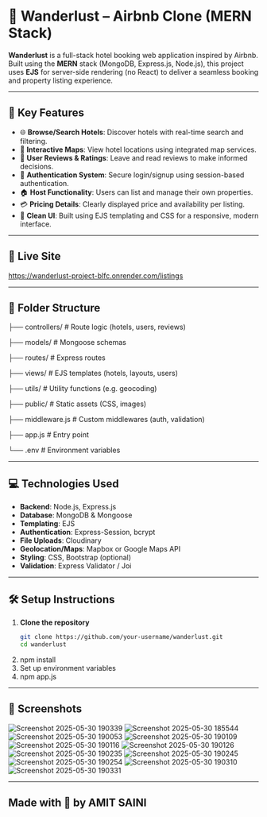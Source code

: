 # 🏨 Wanderlust – Airbnb Clone (MERN Stack)

**Wanderlust** is a full-stack hotel booking web application inspired by Airbnb. Built using the **MERN** stack (MongoDB, Express.js, Node.js), this project uses **EJS** for server-side rendering (no React) to deliver a seamless booking and property listing experience.

---

## 🚀 Key Features

- 🌐 **Browse/Search Hotels**: Discover hotels with real-time search and filtering.
- 📍 **Interactive Maps**: View hotel locations using integrated map services.
- 📝 **User Reviews & Ratings**: Leave and read reviews to make informed decisions.
- 🔐 **Authentication System**: Secure login/signup using session-based authentication.
- 🏠 **Host Functionality**: Users can list and manage their own properties.
- 💳 **Pricing Details**: Clearly displayed price and availability per listing.
- 🌟 **Clean UI**: Built using EJS templating and CSS for a responsive, modern interface.

---

## 🔗 Live Site

https://wanderlust-project-blfc.onrender.com/listings

---

## 📁 Folder Structure

├── controllers/ # Route logic (hotels, users, reviews)

├── models/ # Mongoose schemas

├── routes/ # Express routes

├── views/ # EJS templates (hotels, layouts, users)

├── utils/ # Utility functions (e.g. geocoding)

├── public/ # Static assets (CSS, images)

├── middleware.js # Custom middlewares (auth, validation)

├── app.js # Entry point

└── .env # Environment variables


---

## 💻 Technologies Used

- **Backend**: Node.js, Express.js
- **Database**: MongoDB & Mongoose
- **Templating**: EJS
- **Authentication**: Express-Session, bcrypt
- **File Uploads**: Cloudinary
- **Geolocation/Maps**: Mapbox or Google Maps API
- **Styling**: CSS, Bootstrap (optional)
- **Validation**: Express Validator / Joi

---

## 🛠 Setup Instructions

1. **Clone the repository**
   ```bash
   git clone https://github.com/your-username/wanderlust.git
   cd wanderlust
2. npm install
3. Set up environment variables
4. npm app.js

---

##  📸 Screenshots
![Screenshot 2025-05-30 190339](https://github.com/user-attachments/assets/f9ed18bc-8120-47ed-925b-22b82b7bd883)
![Screenshot 2025-05-30 185544](https://github.com/user-attachments/assets/67f18334-d4c7-4299-9988-fed9d430d144)
![Screenshot 2025-05-30 190053](https://github.com/user-attachments/assets/b3cd5d65-2ec3-4390-be9b-423c7150484e)
![Screenshot 2025-05-30 190109](https://github.com/user-attachments/assets/047cc90b-2a52-424d-96ea-cd9d3179aaf9)
![Screenshot 2025-05-30 190116](https://github.com/user-attachments/assets/bc96d9be-1c6d-4b80-a58c-361366d83cb2)
![Screenshot 2025-05-30 190126](https://github.com/user-attachments/assets/062b34e0-975f-4555-8157-8669a745d70a)
![Screenshot 2025-05-30 190235](https://github.com/user-attachments/assets/7f21b350-d313-4a58-8af3-39f023d7d70e)
![Screenshot 2025-05-30 190245](https://github.com/user-attachments/assets/e5b7a3fd-c797-47d0-a14a-5804c95e918c)
![Screenshot 2025-05-30 190254](https://github.com/user-attachments/assets/ca911701-ea69-451e-ad8f-838c36cac694)
![Screenshot 2025-05-30 190310](https://github.com/user-attachments/assets/49fbeec7-7502-467a-829c-5e2d4c15e7d4)
![Screenshot 2025-05-30 190331](https://github.com/user-attachments/assets/976331f9-6024-413b-bc8e-673d35aa5f1b)



---

##  Made with 💖 by AMIT SAINI




